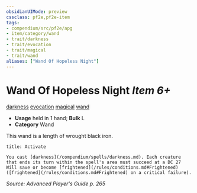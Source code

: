 ```yaml
---
obsidianUIMode: preview
cssclass: pf2e,pf2e-item
tags:
- compendium/src/pf2e/apg
- item/category/wand
- trait/darkness
- trait/evocation
- trait/magical
- trait/wand
aliases: ["Wand Of Hopeless Night"]
---
```

# Wand Of Hopeless Night *Item 6+*  
[darkness](/rules/traits/darkness.md)  [evocation](/rules/traits/evocation.md)  [magical](/rules/traits/magical.md)  [wand](/rules/traits/wand.md)  

- **Usage** held in 1 hand; **Bulk** L
- **Category** Wand

This wand is a length of wrought black iron.

```ad-embed-ability
title: Activate

You cast [darkness](/compendium/spells/darkness.md). Each creature that ends its turn within the spell's area must succeed at a DC 27 Will save or become [frightened](/rules/conditions.md#Frightened) ([frightened](/rules/conditions.md#Frightened) on a critical failure).
```

*Source: Advanced Player's Guide p. 265*